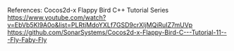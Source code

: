 References: 
Cocos2d-x Flappy Bird C++ Tutorial Series
https://www.youtube.com/watch?v=EbVb5Kl9A0o&list=PLRtjMdoYXLf7GSD9crXIjMQiRuIZ7mUVp
https://github.com/SonarSystems/Cocos2d-x-Flappy-Bird-C---Tutorial-11---Fly-Faby-Fly
